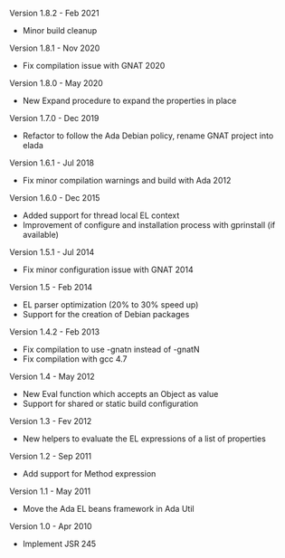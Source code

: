 Version 1.8.2   - Feb 2021
  - Minor build cleanup

Version 1.8.1   - Nov 2020
  - Fix compilation issue with GNAT 2020

Version 1.8.0   - May 2020
  - New Expand procedure to expand the properties in place

Version 1.7.0   - Dec 2019
  - Refactor to follow the Ada Debian policy, rename GNAT project into elada

Version 1.6.1   - Jul 2018
  - Fix minor compilation warnings and build with Ada 2012

Version 1.6.0   - Dec 2015
  - Added support for thread local EL context
  - Improvement of configure and installation process with gprinstall (if available)

Version 1.5.1   - Jul 2014
  - Fix minor configuration issue with GNAT 2014

Version 1.5     - Feb 2014
  - EL parser optimization (20% to 30% speed up)
  - Support for the creation of Debian packages

Version 1.4.2   - Feb 2013
  - Fix compilation to use -gnatn instead of -gnatN
  - Fix compilation with gcc 4.7

Version 1.4     - May 2012
  - New Eval function which accepts an Object as value
  - Support for shared or static build configuration  

Version 1.3     - Fev 2012
  - New helpers to evaluate the EL expressions of a list of properties

Version 1.2     - Sep 2011
  - Add support for Method expression

Version 1.1	- May 2011
  - Move the Ada EL beans framework in Ada Util

Version 1.0	- Apr 2010
  - Implement JSR 245
